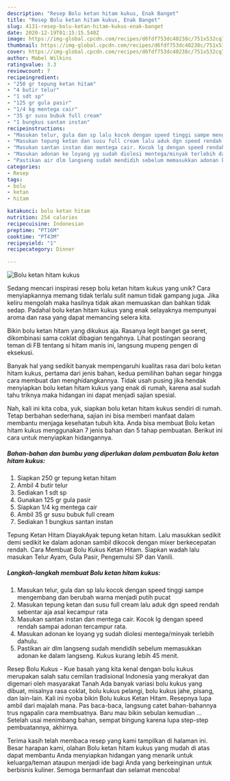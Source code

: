 ```yaml
---
description: "Resep Bolu ketan hitam kukus, Enak Banget"
title: "Resep Bolu ketan hitam kukus, Enak Banget"
slug: 4131-resep-bolu-ketan-hitam-kukus-enak-banget
date: 2020-12-19T01:15:15.540Z
image: https://img-global.cpcdn.com/recipes/d6fdf753dc40238c/751x532cq70/bolu-ketan-hitam-kukus-foto-resep-utama.jpg
thumbnail: https://img-global.cpcdn.com/recipes/d6fdf753dc40238c/751x532cq70/bolu-ketan-hitam-kukus-foto-resep-utama.jpg
cover: https://img-global.cpcdn.com/recipes/d6fdf753dc40238c/751x532cq70/bolu-ketan-hitam-kukus-foto-resep-utama.jpg
author: Mabel Wilkins
ratingvalue: 3.3
reviewcount: 7
recipeingredient:
- "250 gr tepung ketan hitam"
- "4 butir telur"
- "1 sdt sp"
- "125 gr gula pasir"
- "1/4 kg mentega cair"
- "35 gr susu bubuk full cream"
- "1 bungkus santan instan"
recipeinstructions:
- "Masukan telur, gula dan sp lalu kocok dengan speed tinggi sampe mengembang dan berubah warna menjadi putih pucat"
- "Masukan tepung ketan dan susu full cream lalu aduk dgn speed rendah sebentar aja asal kecampur rata"
- "Masukan santan instan dan mentega cair. Kocok lg dengan speed rendah sampai adonan tercampur rata."
- "Masukan adonan ke loyang yg sudah diolesi mentega/minyak terlebih dahulu."
- "Pastikan air dlm langseng sudah mendidih sebelum memasukkan adonan ke dalam langseng. Kukus kurang lebih 45 menit."
categories:
- Resep
tags:
- bolu
- ketan
- hitam

katakunci: bolu ketan hitam 
nutrition: 254 calories
recipecuisine: Indonesian
preptime: "PT16M"
cooktime: "PT43M"
recipeyield: "1"
recipecategory: Dinner

---
```



![Bolu ketan hitam kukus](https://img-global.cpcdn.com/recipes/d6fdf753dc40238c/751x532cq70/bolu-ketan-hitam-kukus-foto-resep-utama.jpg)

Sedang mencari inspirasi resep bolu ketan hitam kukus yang unik? Cara menyiapkannya memang tidak terlalu sulit namun tidak gampang juga. Jika keliru mengolah maka hasilnya tidak akan memuaskan dan bahkan tidak sedap. Padahal bolu ketan hitam kukus yang enak selayaknya mempunyai aroma dan rasa yang dapat memancing selera kita.

Bikin bolu ketan hitam yang dikukus aja. Rasanya legit banget ga seret, dikombinasi sama coklat dibagian tengahnya. Lihat postingan seorang teman di FB tentang si hitam manis ini, langsung mupeng pengen di eksekusi.

Banyak hal yang sedikit banyak mempengaruhi kualitas rasa dari bolu ketan hitam kukus, pertama dari jenis bahan, kedua pemilihan bahan segar hingga cara membuat dan menghidangkannya. Tidak usah pusing jika hendak menyiapkan bolu ketan hitam kukus yang enak di rumah, karena asal sudah tahu triknya maka hidangan ini dapat menjadi sajian spesial.


Nah, kali ini kita coba, yuk, siapkan bolu ketan hitam kukus sendiri di rumah. Tetap berbahan sederhana, sajian ini bisa memberi manfaat dalam membantu menjaga kesehatan tubuh kita. Anda bisa membuat Bolu ketan hitam kukus menggunakan 7 jenis bahan dan 5 tahap pembuatan. Berikut ini cara untuk menyiapkan hidangannya.

<!--inarticleads1-->

##### Bahan-bahan dan bumbu yang diperlukan dalam pembuatan Bolu ketan hitam kukus:

1. Siapkan 250 gr tepung ketan hitam
1. Ambil 4 butir telur
1. Sediakan 1 sdt sp
1. Gunakan 125 gr gula pasir
1. Siapkan 1/4 kg mentega cair
1. Ambil 35 gr susu bubuk full cream
1. Sediakan 1 bungkus santan instan


Tepung Ketan Hitam DiayakAyak tepung ketan hitam. Lalu masukkan sedikit demi sedikit ke dalam adonan sambil dikocok dengan mixer berkecepatan rendah. Cara Membuat Bolu Kukus Ketan Hitam. Siapkan wadah lalu masukan Telur Ayam, Gula Pasir, Pengemulsi SP dan Vanili. 

<!--inarticleads2-->

##### Langkah-langkah membuat Bolu ketan hitam kukus:

1. Masukan telur, gula dan sp lalu kocok dengan speed tinggi sampe mengembang dan berubah warna menjadi putih pucat
1. Masukan tepung ketan dan susu full cream lalu aduk dgn speed rendah sebentar aja asal kecampur rata
1. Masukan santan instan dan mentega cair. Kocok lg dengan speed rendah sampai adonan tercampur rata.
1. Masukan adonan ke loyang yg sudah diolesi mentega/minyak terlebih dahulu.
1. Pastikan air dlm langseng sudah mendidih sebelum memasukkan adonan ke dalam langseng. Kukus kurang lebih 45 menit.


Resep Bolu Kukus - Kue basah yang kita kenal dengan bolu kukus merupakan salah satu cemilan tradisional Indonesia yang merakyat dan digemari oleh masyarakat Tanah Ada banyak variasi bolu kukus yang dibuat, misalnya rasa coklat, bolu kukus pelangi, bolu kukus jahe, pisang, dan lain-lain. Kali ini nyoba bikin Bolu kukus Ketan Hitam. Resepnya lupa ambil dari majalah mana. Pas baca-baca, langsung catet bahan-bahannya trus ngapalin cara membuatnya. Baru mau bikin sebulan kemudian … Setelah usai menimbang bahan, sempat bingung karena lupa step-step pembuatannya, akhirnya. 

Terima kasih telah membaca resep yang kami tampilkan di halaman ini. Besar harapan kami, olahan Bolu ketan hitam kukus yang mudah di atas dapat membantu Anda menyiapkan hidangan yang menarik untuk keluarga/teman ataupun menjadi ide bagi Anda yang berkeinginan untuk berbisnis kuliner. Semoga bermanfaat dan selamat mencoba!
